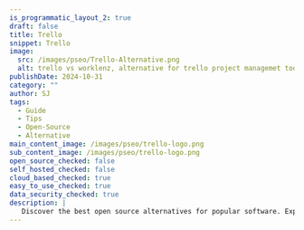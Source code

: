 ```yaml
---
is_programmatic_layout_2: true
draft: false
title: Trello
snippet: Trello
image:
  src: /images/pseo/Trello-Alternative.png
  alt: trello vs worklenz, alternative for trello project managemet tool, task management, resource management, productivity
publishDate: 2024-10-31
category: ""
author: SJ
tags:
  - Guide
  - Tips
  - Open-Source
  - Alternative
main_content_image: /images/pseo/trello-logo.png
sub_content_image: /images/pseo/trello-logo.png
open_source_checked: false
self_hosted_checked: false
cloud_based_checked: true
easy_to_use_checked: true
data_security_checked: true
description: |
   Discover the best open source alternatives for popular software. Explore our comprehensive guides and find the perfect solution for your needs today.
---
```


